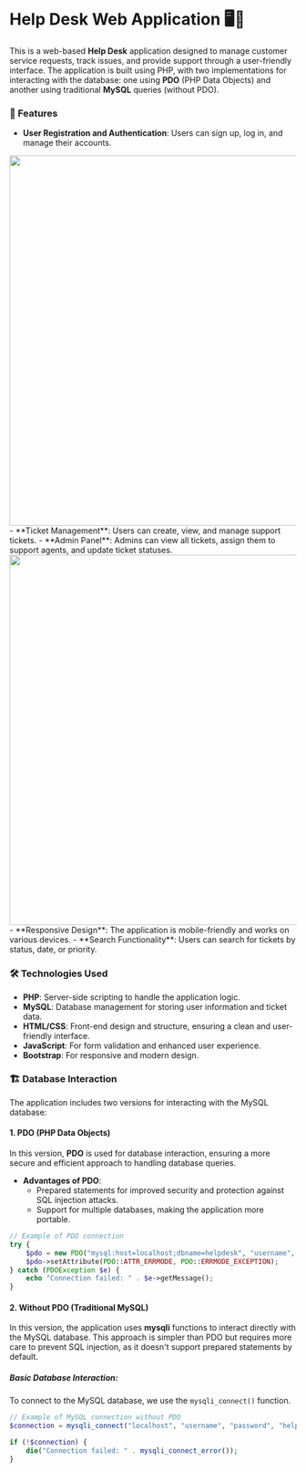 # Help Desk Web Application 🖥️💬

This is a web-based **Help Desk** application designed to manage customer service requests, track issues, and provide support through a user-friendly interface. The application is built using PHP, with two implementations for interacting with the database: one using **PDO** (PHP Data Objects) and another using traditional **MySQL** queries (without PDO).

### 🚀 Features

- **User Registration and Authentication**: Users can sign up, log in, and manage their accounts.
 <img src="https://github.com/user-attachments/assets/c7baac43-5555-4bc0-abaa-8566a92ad808" width="650" />
- **Ticket Management**: Users can create, view, and manage support tickets.
- **Admin Panel**: Admins can view all tickets, assign them to support agents, and update ticket statuses.
 <img src="https://github.com/user-attachments/assets/7be980ad-41ac-43ec-9cb6-df0ff133cd2b" width="650" />
- **Responsive Design**: The application is mobile-friendly and works on various devices.
- **Search Functionality**: Users can search for tickets by status, date, or priority.
  
### 🛠️ Technologies Used

- **PHP**: Server-side scripting to handle the application logic.
- **MySQL**: Database management for storing user information and ticket data.
- **HTML/CSS**: Front-end design and structure, ensuring a clean and user-friendly interface.
- **JavaScript**: For form validation and enhanced user experience.
- **Bootstrap**: For responsive and modern design.

### 🏗️ Database Interaction

The application includes two versions for interacting with the MySQL database:

#### 1. **PDO (PHP Data Objects)**

In this version, **PDO** is used for database interaction, ensuring a more secure and efficient approach to handling database queries.

- **Advantages of PDO**:
  - Prepared statements for improved security and protection against SQL injection attacks.
  - Support for multiple databases, making the application more portable.
  
```php
// Example of PDO connection
try {
    $pdo = new PDO("mysql:host=localhost;dbname=helpdesk", "username", "password");
    $pdo->setAttribute(PDO::ATTR_ERRMODE, PDO::ERRMODE_EXCEPTION);
} catch (PDOException $e) {
    echo "Connection failed: " . $e->getMessage();
}
```

#### 2. **Without PDO (Traditional MySQL)**

In this version, the application uses **mysqli** functions to interact directly with the MySQL database. This approach is simpler than PDO but requires more care to prevent SQL injection, as it doesn't support prepared statements by default.

##### Basic Database Interaction:
To connect to the MySQL database, we use the `mysqli_connect()` function.

```php
// Example of MySQL connection without PDO
$connection = mysqli_connect("localhost", "username", "password", "helpdesk");

if (!$connection) {
    die("Connection failed: " . mysqli_connect_error());
}
```
